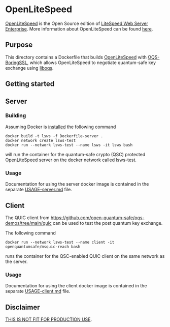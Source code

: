 OpenLiteSpeed
===============
[OpenLiteSpeed](https://github.com/litespeedtech/openlitespeed) is the Open Source edition of [LiteSpeed Web Server Enterprise](https://www.litespeedtech.com/). 
More information about OpenLiteSpeed can be found [here](https://openlitespeed.org/).

## Purpose 
This directory contains a Dockerfile that builds [OpenLiteSpeed](https://github.com/litespeedtech/openlitespeed) with [OQS-BoringSSL](https://github.com/open-quantum-safe/boringssl), which allows OpenLiteSpeed to negotiate quantum-safe key exchange using [liboqs](https://github.com/open-quantum-safe/liboqs/).



## Getting started

## Server
### Building
Assuming Docker is [installed](https://docs.docker.com/install) the following command

```
docker build -t lsws -f Dockerfile-server .
docker network create lsws-test
docker run --network lsws-test --name lsws -it lsws bash
```

will run the container for the quantum-safe crypto (QSC) protected OpenLiteSpeed server on the docker network called lsws-test.

### Usage
Documentation for using the server docker image is contained in the separate [USAGE-server.md](USAGE-server.md) file.

## Client

The QUIC client from https://github.com/open-quantum-safe/oqs-demos/tree/main/quic can be used to test the post quantum key exchange.

The following command

```
docker run --network lsws-test --name client -it openquantumsafe/msquic-reach bash
```

runs the container for the QSC-enabled QUIC client on the same network as the server.
### Usage
Documentation for using the client docker image is contained in the separate [USAGE-client.md](USAGE-client.md) file.


## Disclaimer

[THIS IS NOT FIT FOR PRODUCTION USE](https://github.com/open-quantum-safe/liboqs#limitations-and-security).
